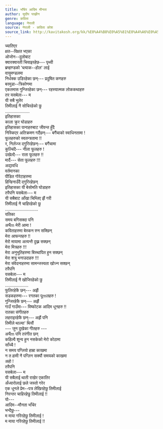 ```yaml
---
title: भाँचेर आदिम मौनता
author: सुदीप पाख्रीन
genre: कविता
language: नेपाली
source: नेपाली - कविता कोश
source_link: http://kavitakosh.org/kk/%E0%A4%B8%E0%A5%81%E0%A4%A6%E0%A5%80%E0%A4%AA_%E0%A4%AA%E0%A4%BE%E0%A4%96%E0%A5%8D%E0%A4%B0%E0%A5%80%E0%A4%A8
---
```


च्यातिएर  
क्षत--विक्षत भएका  
ओजोन--दुलोबाट  
क्वारक्वारती चियाइरहेछ--- पृथ्वी  
ब्रम्हाण्डको 'ब्ल्याक--होल' लाई  
वायुमण्डलमा  
निर्धक्क उडिरहेका छन्--- प्रदुषित कणहरु  
बरमुडा--त्रिकोणमा  
एकतमास गुन्जिरहेका छन्--- रहस्यात्मक लोककथाहरु  
तर यसबेला--- म  
यी सबै भुलेर  
तिमीलाई नै सोचिरहेको छु  
....................  
इतिहासका  
काला क्रुर घोडाहरु  
इतिहासका पानाहरुबाट जीवन्त हुँदै  
निस्किएर अतिक्रमण गर्दैछन्--- बगैंचाको स्वाधिनतामा !  
फूलहरुको स्वतन्त्रतामा !!  
र, निर्लज्ज दगुरिरहेछन्--- बगैंचामा  
कुल्चिंदै--- नीला फूलहरु !  
उखेल्दै--- राता फूलहरु !!  
मार्दै--- सेता फूलहरु !!!  
अद्यावधि  
वर्तमानका  
पीडित गोरेटाहरुमा  
हिन्हिनाउँदै दगुरिरहेछन्  
इतिहासका यी बेसोमति घोडाहरु  
तरैपनि यसबेला--- म  
यी सबैबाट आँखा चिम्लिए झैं गरी  
तिमीलाई नै चाहिरहेको छु  
...........................  
यतिका  
समय बगिसक्दा पनि  
अभैंm मेरी आमा !  
कविताहरुमा बेस्कन रुन सक्छिन्  
मेरा आफन्तहरु !!  
मेरो मायामा अत्यन्तै दुख्न सक्छन्  
मेरा मित्रहरु !!!  
मेरा अनुभूतिहरुमा बिस्थापित हुन सक्छन्  
मेरा शत्रु भनाउदाहरु !!!  
मेरा संवेदनाहरुमा सामन्जस्यता खोज्न सक्छन्  
तरैपनि  
यसबेला--- म  
तिमीलाई नै खोजिरहेको छु  
...................  
फुलिरहेकै छन्--- अझैं  
सडकहरुमा--- रगतका पूmलहरु !  
गुन्जिरहेकै छन्--- अझैं  
गाउँ गाउँमा--- विष्फोटक आदिम धूनहरु !!  
रातका संगीतहरु  
लहराइरहेकै छन्--- अझैं पनि  
तिमीले थाल्या' थियौं  
--- जुन दुखेका गीतहरु ---  
अभैंm पनि तरंगीत छन्  
कहिल्यै शून्य हुन नसकेको मेरो कोठामा  
साँच्चै !  
न समय पग्लियो हाम्रा काखमा  
न त हामी नै पग्लिन सक्यौं समयको काखमा  
अहो !  
तरैपनि  
यसबेला--- म  
यी सबैलाई थाती राखेर एकातिर  
अँध्यारोलाई छले जस्तो गरेर  
एक धूनले प्रेम--पत्र लेखिरहेछु तिमीलाई  
निरन्तर चाहिरहेछु तिमीलाई !!  
यो---  
आदिम--मौनता भाँचेर  
भन्दैछु---  
म माया गरिरहेछु तिमीलाई !  
म माया गरिरहेछु तिमीलाई !!
